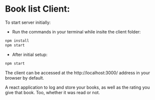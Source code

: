 # Book list Client:

To start server initially:

- Run the commands in your terminal while insite the client folder:

```js
npm install
npm start
```

- After initial setup:

```js
npm start
```

The client can be accessed at the http://localhost:3000/ address in your browser by default.

A react application to log and store your books, as well as the rating you give that book. Too, whether it was read or not.

